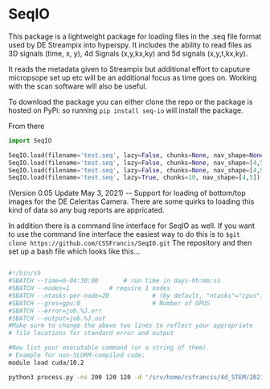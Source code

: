# SeqIO

This package is a lightweight package for loading files in the .seq file format used by DE Streampix into hyperspy.  It includes the ability to read files as 3D 
signals (time, x, y), 4d Signals (x,y,kx,ky) and 5d signals (x,y,t,kx,ky). 

It reads the metadata given to Streampix but additional effort to caputure micropsope set up etc will be an additional focus as time goes on.  Working with the scan
software will also be useful.

To download the package you can either clone the repo or the package is hosted on PyPi: so running `pip install seq-io` will install the package.

From there 

```python
import SeqIO

SeqIO.load(filename='test.seq', lazy=False, chunks=None, nav_shape=None) # 3D signal not lazy
SeqIO.load(filename='test.seq', lazy=False, chunks=None, nav_shape=[4,5]) # 4D signal not lazy
SeqIO.load(filename='test.seq', lazy=False, chunks=None, nav_shape=[4,5,5]) # 5D signal not lazy
SeqIO.load(filename='test.seq', lazy=True, chunks=10, nav_shape=[4,5]) # 4D signal lazy with 10 chunks 
```


(Version 0.05 Update May 3, 2021) -- Support for loading of bottom/top images for the DE Celeritas Camera.  There are some quirks to loading this kind of data so any bug reports are appricated.

In addition there is a command line interface for SeqIO as well.  If you want to use the command line interface 
the easiest way to do this is to `$git clone https://github.com/CSSFrancis/SeqIO.git` The repository and then
set up a bash file which looks like this... 


```bash

#!/bin/sh
#SBATCH --time=0-04:30:00		# run time in days-hh:mm:ss
#SBATCH --nodes=1			# require 1 nodes
#SBATCH --ntasks-per-node=20            # (by default, "ntasks"="cpus")
#SBATCH --gres=gpu:0                    # Number of GPUS
#SBATCH --error=job.%J.err
#SBATCH --output=job.%J.out
#Make sure to change the above two lines to reflect your appropriate
# file locations for standard error and output

#Now list your executable command (or a string of them).
# Example for non-SLURM-compiled code:
module load cuda/10.2

python3 process.py -ns 200 120 120 -d '/srv/home/csfrancis/4d_STEM/2021/2021-05-24CSF/SS10/SS102pt51NoCDS' -t 6 -c 
```
